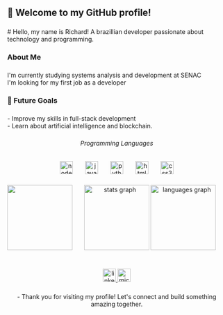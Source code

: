 <h2 align="left">👋 Welcome to my GitHub profile!</h2>

###

<p align="left"># Hello, my name is Richard! A brazillian developer passionate about technology and programming.</p>

###

<h3 align="left">About Me</h3>

###

<p align="left">I'm currently studying systems analysis and development at SENAC<br>I'm looking for my first job as a developer</p>

###

<h3 align="left">🎯 Future Goals</h3>

###

<p align="left">- Improve my skills in full-stack development<br>- Learn about artificial intelligence and blockchain.<br></p>

###

<h6 align="center">Programming Languages</h6>

###

<div align="center">
  <img src="https://cdn.jsdelivr.net/gh/devicons/devicon/icons/nodejs/nodejs-plain-wordmark.svg" height="30" alt="nodejs logo"  />
  <img width="20" />
  <img src="https://cdn.jsdelivr.net/gh/devicons/devicon/icons/javascript/javascript-plain.svg" height="30" alt="javascript logo"  />
  <img width="20" />
  <img src="https://cdn.jsdelivr.net/gh/devicons/devicon/icons/python/python-original.svg" height="30" alt="python logo"  />
  <img width="20" />
  <img src="https://cdn.jsdelivr.net/gh/devicons/devicon/icons/html5/html5-original.svg" height="30" alt="html5 logo"  />
  <img width="20" />
  <img src="https://cdn.jsdelivr.net/gh/devicons/devicon/icons/css3/css3-original.svg" height="30" alt="css3 logo"  />
</div>

###

<img align="left" height="150" src="https://i.pinimg.com/564x/97/0e/4c/970e4c7d20c94ec960da0ac8e57152f1.jpg"  />

###

<div align="center">
  <img src="https://github-readme-stats.vercel.app/api?username=Perpetva&hide_title=false&hide_rank=false&show_icons=true&include_all_commits=true&count_private=true&disable_animations=false&theme=vue-dark&locale=pt-br&hide_border=true&order=1" height="150" alt="stats graph"  />
  <img src="https://github-readme-stats.vercel.app/api/top-langs?username=Perpetva&locale=pt-br&hide_title=false&layout=compact&card_width=320&langs_count=5&theme=vue-dark&hide_border=true&order=2" height="150" alt="languages graph"  />
</div>

###

<br clear="both">

<div align="center">
  <a href="https://www.linkedin.com/in/richard-martins-9b8209230/" target="_blank">
    <img src="https://img.shields.io/static/v1?message=LinkedIn&logo=linkedin&label=&color=0077B5&logoColor=white&labelColor=&style=for-the-badge" height="30" alt="linkedin logo"  />
  </a>
  <a href="richard.sjnd@hotmail.com" target="_blank">
    <img src="https://img.shields.io/static/v1?message=Email&logo=microsoft-outlook&label=&color=0078D4&logoColor=white&labelColor=&style=for-the-badge" height="30" alt="microsoft-outlook logo"  />
  </a>
</div>

###

<p align="center">- Thank you for visiting my profile! Let's connect and build something amazing together.</p>

###
